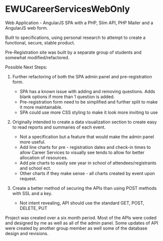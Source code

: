 # EWUCareerServicesWebOnly

Web Application - AngularJS SPA with a PHP, Slim API, PHP Mailer and a AngularJS web form. 

Built to specifications, using personal research to attempt to create a functional, secure, stable product. 

Pre-Registration site was built by a separate group of students and somewhat modified/refactored. 

Possible Next Steps:
  
  1. Further refactoring of both the SPA admin panel and pre-registration form. 
      - SPA has a known issue with adding and removing questions. Adds blank options if more than 1 question is added.
      - Pre-registration form need to be simplified and further split to make it more maintainable.
      - SPA could use more CSS styling to make it look more inviting to use
      
  2. Originally intended to create a data visualization section to create easy to read reports and summaries of each event.
      - Not a specification but a feature that would make the admin panel more useful.
      - Add line charts for pre - registration dates and check-in times to allow Career Services to visually see tends to allow for better allocation of resources.
      - Add pie charts to easily see year in school of attendees/registrants and school ect.
      - Other charts if they make sense - all charts created by event upon request.
      
  3. Create a better method of securing the APIs than using POST methods with SSL and a key. 
      - Not intent revealing, API should use the standard GET, POST, DELETE, PUT
      

Project was created over a six month period. Most of the APIs were coded and designed by me as well as all of the admin panel.
Some updates of API were created by another group member as well some of the database design and revisions. 
